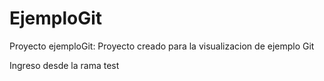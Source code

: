# EjemploGit
Proyecto ejemploGit: Proyecto creado para la visualizacion de ejemplo Git

Ingreso desde la rama test
